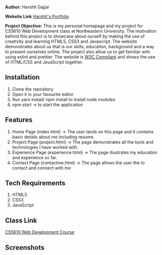 **Author:**
 Harshit Gajjar

**Website Link**
[Harshit's Portfolio](https://harshitg24.github.io/)

**Project Objective:**
 This is my personal homepage and my project for CS5610 Web Development class at Northeastern University. 
 The motivation behind this project is to showcase about ourself by making the use of creativity and learning HTML5, CSS3 and Javascript. 
 The website demonstrates about us that is our skills, education, background and a way to present ourselves online. 
 The project also allow us to get familiar with using eslint and prettier. The website is [W3C Compliant](https://validator.w3.org/) and 
 shows the use of HTML/CSS and JavaScript together.

## Installation
1. Clone the repository
2. Open it in your favourite editor
3. Run yarn install/ npm install to install node modules
4. npm start -> to start the application

## Features
1. Home Page (index.html) -> The user lands on this page and it contains basic details about me including resume.
2. Project Page (project.html) -> The page demonstrates all the tools and technologies I have worked with.
3. Experience Page (experience.html) -> The page illustrates my education and experience so far.
4. Contact Page (contactme.html) -> The page allows the user the to contact and connect with me

## Tech Requirements
1. HTML5
2. CSS3
3. JavaScript

## Class Link
[CS5610 Web Development Course](https://johnguerra.co/classes/webDevelopment_fall_2021/)

## Screenshots
